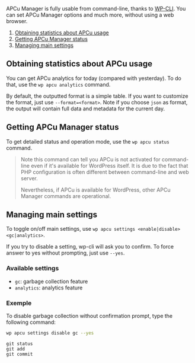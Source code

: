 APCu Manager is fully usable from command-line, thanks to [WP-CLI](https://wp-cli.org/). You can set APCu Manager options and much more, without using a web browser.

1. [Obtaining statistics about APCu usage](#obtaining-statistics-about-apcu-usage)
2. [Getting APCu Manager status](#getting-apcu-manager-status)
3. [Managing main settings](#managing-main-settings)

## Obtaining statistics about APCu usage

You can get APCu analytics for today (compared with yesterday). To do that, use the `wp apcu analytics` command.

By default, the outputted format is a simple table. If you want to customize the format, just use `--format=<format>`. Note if you choose `json` as format, the output will contain full data and metadata for the current day.

## Getting APCu Manager status

To get detailed status and operation mode, use the `wp apcu status` command.

> Note this command can tell you APCu is not activated for command-line even if it's available for WordPress itself. It is due to the fact that PHP configuration is often different between command-line and web server.
>
> Nevertheless, if APCu is available for WordPress, other APCu Manager commands are operational.

## Managing main settings

To toggle on/off main settings, use `wp apcu settings <enable|disable> <gc|analytics>`.

If you try to disable a setting, wp-cli will ask you to confirm. To force answer to yes without prompting, just use `--yes`.

### Available settings

- `gc`: garbage collection feature
- `analytics`: analytics feature

### Exemple

To disable garbage collection without confirmation prompt, type the following command:
```bash
wp apcu settings disable gc --yes
```

```
git status
git add
git commit
```